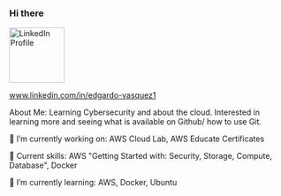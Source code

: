 ### Hi there 

<a href="www.linkedin.com/in/edgardo-vasquez1" target="_blank">
<img src="https://upload.wikimedia.org/wikipedia/commons/thumb/c/ca/LinkedIn_logo_initials.png/768px-LinkedIn_logo_initials.png" alt="LinkedIn Profile" style="width: 100px; height: 100px;">
</a>

www.linkedin.com/in/edgardo-vasquez1

About Me: Learning Cybersecurity and about the cloud. Interested in learning more and seeing what is available on Github/ how to use Git.


🌱 I’m currently working on: AWS Cloud Lab, AWS Educate Certificates

🌱 Current skills: AWS "Getting Started with: Security, Storage, Compute, Database", Docker

🌱 I’m currently learning: AWS, Docker, Ubuntu






<!--
**yeeyee0/yeeyee0** is a ✨ _special_ ✨ repository because its `README.md` (this file) appears on your GitHub profile.

🌱 I’m looking to collaborate on: n/a
🌱 Ask me about: n/a

🌱 How to reach me: n/a

🌱 I’m looking for help with: AWS
-->

